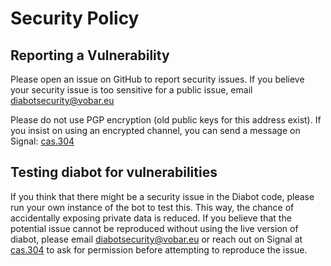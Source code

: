 # Security Policy

## Reporting a Vulnerability

Please open an issue on GitHub to report security issues. If you believe your security issue is too sensitive for a public issue, email diabotsecurity@vobar.eu

Please do not use PGP encryption (old public keys for this address exist). If you insist on using an encrypted channel, you can send a message on Signal: [cas.304](https://l.vobar.eu/diabotsignal)


## Testing diabot for vulnerabilities

If you think that there might be a security issue in the Diabot code, please run your own instance of the bot to test this. This way, the chance of accidentally exposing private data is reduced. 
If you believe that the potential issue cannot be reproduced without using the live version of diabot, please email diabotsecurity@vobar.eu or reach out on Signal at [cas.304](https://l.vobar.eu/diabotsignal) to ask for permission before attempting to reproduce the issue.
